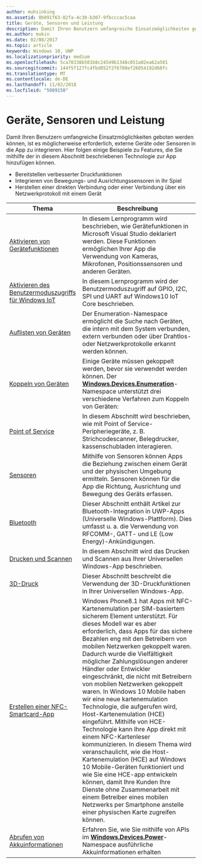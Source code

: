 ```yaml
---
author: muhsinking
ms.assetid: 0b891f63-02fa-4c30-b307-9fbcccac5caa
title: Geräte, Sensoren und Leistung
description: Damit Ihren Benutzern umfangreiche Einsatzmöglichkeiten geboten werden können, ist es möglicherweise erforderlich, externe Geräte oder Sensoren in die App zu integrieren.
ms.author: mukin
ms.date: 02/08/2017
ms.topic: article
keywords: Windows 10, UWP
ms.localizationpriority: medium
ms.openlocfilehash: 5ca78338b501b8c24549b1348c051a02ea62a501
ms.sourcegitcommit: 144f5f127fc4fbd852f2f6780ef26054192d68fc
ms.translationtype: MT
ms.contentlocale: de-DE
ms.lasthandoff: 11/02/2018
ms.locfileid: "5989150"
---
```

# <a name="devices-sensors-and-power"></a>Geräte, Sensoren und Leistung


Damit Ihren Benutzern umfangreiche Einsatzmöglichkeiten geboten werden können, ist es möglicherweise erforderlich, externe Geräte oder Sensoren in die App zu integrieren. Hier folgen einige Beispiele zu Features, die Sie mithilfe der in diesem Abschnitt beschriebenen Technologie zur App hinzufügen können.

-   Bereitstellen verbesserter Druckfunktionen
-   Integrieren von Bewegungs- und Ausrichtungssensoren in Ihr Spiel
-   Herstellen einer direkten Verbindung oder einer Verbindung über ein Netzwerkprotokoll mit einem Gerät

| Thema | Beschreibung |
|-------|-------------|
| [Aktivieren von Gerätefunktionen](enable-device-capabilities.md) | In diesem Lernprogramm wird beschrieben, wie Gerätefunktionen in Microsoft Visual Studio deklariert werden. Diese Funktionen ermöglichen Ihrer App die Verwendung von Kameras, Mikrofonen, Positionssensoren und anderen Geräten. | 
| [Aktivieren des Benutzermoduszugriffs für Windows IoT](enable-usermode-access.md) | In diesem Lernprogramm wird der Benutzermoduszugriff auf GPIO, I2C, SPI und UART auf Windows10 IoT Core beschrieben. |
| [Auflisten von Geräten](enumerate-devices.md) | Der Enumeration-Namespace ermöglicht die Suche nach Geräten, die intern mit dem System verbunden, extern verbunden oder über Drahtlos- oder Netzwerkprotokolle erkannt werden können. |
| [Koppeln von Geräten](pair-devices.md) | Einige Geräte müssen gekoppelt werden, bevor sie verwendet werden können. Der [<strong>Windows.Devices.Enumeration</strong>](https://msdn.microsoft.com/library/windows/apps/BR225459)-Namespace unterstützt drei verschiedene Verfahren zum Koppeln von Geräten: |
| [Point of Service](point-of-service.md) | In diesem Abschnitt wird beschrieben, wie mit Point of Service-Peripheriegeräte, z. B. Strichcodescanner, Belegdrucker, kassenschubladen interagieren. | 
| [Sensoren](sensors.md) | Mithilfe von Sensoren können Apps die Beziehung zwischen einem Gerät und der physischen Umgebung ermitteln. Sensoren können für die App die Richtung, Ausrichtung und Bewegung des Geräts erfassen. |
| [Bluetooth](bluetooth.md) | Dieser Abschnitt enthält Artikel zur Bluetooth-Integration in UWP-Apps (Universelle Windows-Plattform). Dies umfasst u. a. die Verwendung von RFCOMM-, GATT- und LE (Low Energy)-Ankündigungen. | 
| [Drucken und Scannen](printing-and-scanning.md) | In diesem Abschnitt wird das Drucken und Scannen aus Ihrer Universellen Windows-App beschrieben. | 
| [3D-Druck](3d-printing.md) | Dieser Abschnitt beschreibt die Verwendung der 3D-Druckfunktionen in Ihrer Universellen Windows-App. |
| [Erstellen einer NFC-Smartcard-App](host-card-emulation.md) | Windows Phone8.1 hat Apps mit NFC-Kartenemulation per SIM-basiertem sicherem Element unterstützt. Für dieses Modell war es aber erforderlich, dass Apps für das sichere Bezahlen eng mit den Betreibern von mobilen Netzwerken gekoppelt waren. Dadurch wurde die Vielfältigkeit möglicher Zahlungslösungen anderer Händler oder Entwickler eingeschränkt, die nicht mit Betreibern von mobilen Netzwerken gekoppelt waren. In Windows 10 Mobile haben wir eine neue kartenemulation Technologie, die aufgerufen wird, Host-Kartenemulation (HCE) eingeführt. Mithilfe von HCE-Technologie kann Ihre App direkt mit einem NFC-Kartenleser kommunizieren. In diesem Thema wird veranschaulicht, wie die Host-Kartenemulation (HCE) auf Windows 10 Mobile-Geräten funktioniert und wie Sie eine HCE-app entwickeln können, damit Ihre Kunden Ihre Dienste ohne Zusammenarbeit mit einem Betreiber eines mobilen Netzwerks per Smartphone anstelle einer physischen Karte zugreifen können. |
| [Abrufen von Akkuinformationen](get-battery-info.md) | Erfahren Sie, wie Sie mithilfe von APIs im [<strong>Windows.Devices.Power</strong>](https://msdn.microsoft.com/library/windows/apps/Dn895017)-Namespace ausführliche Akkuinformationen erhalten |

